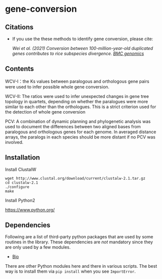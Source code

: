 # gene-conversion
## Citations

- If you use the these methods to identify gene conversion, please cite:

  _Wei et al. (2021) Conversion between 100-million-year-old duplicated genes contributes to rice subspecies divergence. [BMC genomics]()_


## Contents

WCV-I：the Ks values between paralogous and orthologous gene pairs were 
used to infer possible whole gene conversion.

WCV-II: The ratios were used to infer unexpected changes in gene tree 
topology in quartets, depending on whether the paralogues were more 
similar to each other than the orthologues. This is a strict criterion 
used for the detection of whole gene conversion

PCV: A combination of dynamic planning and phylogenetic analysis was used
to document the differences between two aligned bases from paralogous and 
orthologous genes for each genome. In averaged distance arrays, the paralogs 
in each species should be more distant if no PCV was involved.


## Installation

Install ClustalW
```console
wget http://www.clustal.org/download/current/clustalw-2.1.tar.gz
cd clustalw-2.1
./configure
make
```
Install Python2

https://www.python.org/

## Dependencies

Following are a list of third-party python packages that are used by
some routines in the library. These dependencies are _not_ mandatory
since they are only used by a few modules.

- [Bio](http://www.Bio.org)

There are other Python modules here and there in various scripts. The
best way is to install them via `pip install` when you see
`ImportError`.
